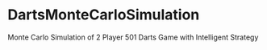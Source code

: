 # DartsMonteCarloSimulation
Monte Carlo Simulation of 2 Player 501 Darts Game with Intelligent Strategy
